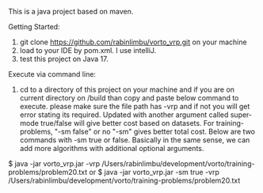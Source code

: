 This is a java project based on maven.

Getting Started:
1) git clone https://github.com/rabinlimbu/vorto_vrp.git on your machine
2) load to your IDE by pom.xml.  I use intelliJ.
3) test this project on Java 17.

Execute via command line:
1) cd to a directory of this project on your machine and if you are on current directory on /build
than copy and paste below command to execute. please make sure the file path has -vrp <absolute path to a file> 
and if not you will get error stating its required.
Updated with another argument called super-mode true/false will give better cost based on datasets.
For training-problems, "-sm false" or no "-sm" gives better total cost.
Below are two commands with -sm true or false.  Basically in the same sense, we can add more algorithms with additional optional arguments.

$ java -jar vorto_vrp.jar -vrp /Users/rabinlimbu/development/vorto/training-problems/problem20.txt
or
$ java -jar vorto_vrp.jar -sm true -vrp /Users/rabinlimbu/development/vorto/training-problems/problem20.txt

